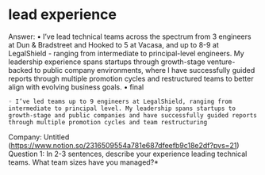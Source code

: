 # lead experience

Answer: • I’ve lead technical teams across the spectrum from 3 engineers at Dun & Bradstreet and Hooked to 5 at Vacasa, and up to 8-9 at LegalShield - ranging from intermediate to principal-level engineers. My leadership experience spans startups through growth-stage venture-backed to public company environments, where I have successfully guided reports through multiple promotion cycles and restructured teams to better align with evolving business goals.
• final

    ◦ I’ve led teams up to 9 engineers at LegalShield, ranging from intermediate to principal level. My leadership spans startups to growth-stage and public companies and have successfully guided reports through multiple promotion cycles and team restructuring
Company: Untitled (https://www.notion.so/2316509554a781e687dfeefb9c18e2df?pvs=21)
Question 1: In 2-3 sentences, describe your experience leading technical teams. What team sizes have you managed?*